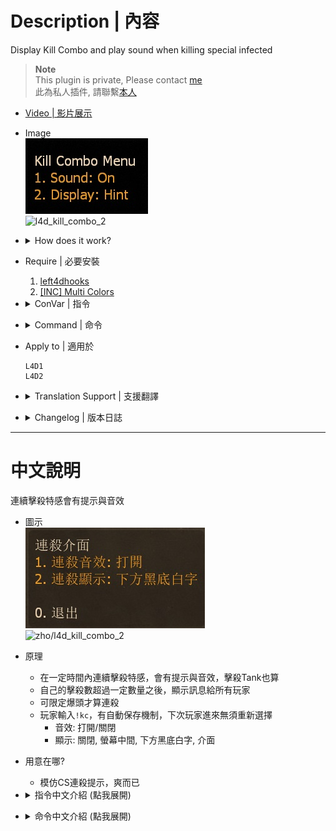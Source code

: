 # Description | 內容
Display Kill Combo and play sound when killing special infected

> __Note__ <br/>
This plugin is private, Please contact [me](https://github.com/fbef0102/Game-Private_Plugin#私人插件列表-private-plugins-list)<br/>
此為私人插件, 請聯繫[本人](https://github.com/fbef0102/Game-Private_Plugin#私人插件列表-private-plugins-list)

* [Video | 影片展示](https://youtu.be/klrjfJlCVNI)

* Image
    <br/>![l4d_kill_combo_1](image/l4d_kill_combo_1.jpg)
    <br/>![l4d_kill_combo_2](image/l4d_kill_combo_2.gif)

* <details><summary>How does it work?</summary>

    * Display multi kill text and play sound when player keep killing special infected including tank
	* Accumulate S.I kill combo when headshot only
    * Type ```!kc```, Settings will be saved to sCookiesCached. Player will have same settings if rejoin server next time.
        * Sound: on/off sound
        * Display: Off, Center text, Hint, Menu
</details>

* Require | 必要安裝
	1. [left4dhooks](https://forums.alliedmods.net/showthread.php?t=321696)
	2. [[INC] Multi Colors](https://github.com/fbef0102/L4D1_2-Plugins/releases/tag/Multi-Colors)

* <details><summary>ConVar | 指令</summary>

	* cfg/sourcemod/l4d_kill_combo.cfg
        ```php
        // 0=Plugin off, 1=Plugin on.
        l4d_kill_combo_enable "1"

        // Accumulate S.I kill combo within this time
        l4d_kill_combo_time "4.0"

        // 0=Accumulate kill combo from first kill. 1=Accumulate kill combo if keep killing S.I.
        l4d_kill_combo_reset_type "1"

        // 1=Accumulate S.I kill combo when headshot only, 2=Reset kill combo if not headshot
        l4d_kill_combo_headshot_only "0"

        // Reset kill combo if receive this amount of damage during combo (0=off)
        l4d_kill_combo_reset_damage "10.0"

        // Play sound file when first kill (relative to to sound/, empty=No Sound)
        l4d_kill_combo_sound_1 "ui/littlereward.wav"

        // Play sound file when double kill (relative to to sound/, empty=No Sound)
        l4d_kill_combo_sound_2 "ui/beep07.wav"

        // Play sound file when triple kill (relative to to sound/, empty=No Sound)
        l4d_kill_combo_sound_3 "ui/beep22.wav"

        // Play sound file when 4th kill (relative to to sound/, empty=No Sound)
        l4d_kill_combo_sound_4 "ui/beepclear.wav"

        // Play sound file when 5th kill (relative to to sound/, empty=No Sound)
        l4d_kill_combo_sound_5 "ui/gift_drop.wav"

        // Play sound file when 6th kill (relative to to sound/, empty=No Sound)
        l4d_kill_combo_sound_6 "ui/bigreward.wav"

        // Play sound file when 7th kill (relative to to sound/, empty=No Sound)
        l4d_kill_combo_sound_7 "ui/menu_enter05.wav"

        // Play sound file when 8th kill (relative to to sound/, empty=No Sound)
        l4d_kill_combo_sound_8 "ui/survival_medal.wav"

        // Play sound file when 9+ kill (relative to to sound/, empty=No Sound)
        l4d_kill_combo_sound_multi "ui/survival_teamrec.wav"

        // Announce player's kill combo in chatbox when
        // 1=After kill combo time end
        // 2=Once Count combo >= _notify_numbe cvar value
        // 0=off
        l4d_kill_combo_notify_type "2"

        // If player's kill combo >= this valve, announce kill combo in chatbox
        l4d_kill_combo_notify_number "5"
        ```
</details>

* <details><summary>Command | 命令</summary>
    
	* **Open menu for kill combo**
		```php
		sm_kc
		```
</details>

* Apply to | 適用於
    ```
    L4D1
    L4D2
    ```

* <details><summary>Translation Support | 支援翻譯</summary>

	```
	English
	繁體中文
	简体中文
	```
</details>

* <details><summary>Changelog | 版本日誌</summary>

    * v1.2 (2024-2-15)
        * Headshot only when kill si
        * Update cvars

    * v1.1 (2024-1-9)
        * Update translation
        * Add "Display: Menu"

    * v1.0 (2022-12-7)
	    * Initial Release
</details>

- - - -
# 中文說明
連續擊殺特感會有提示與音效

* 圖示
    <br/>![zho/l4d_kill_combo_1](image/zho/l4d_kill_combo_1.jpg)
    <br/>![zho/l4d_kill_combo_2](image/zho/l4d_kill_combo_2.gif)
* 原理
    * 在一定時間內連續擊殺特感，會有提示與音效，擊殺Tank也算
    * 自己的擊殺數超過一定數量之後，顯示訊息給所有玩家
    * 可限定爆頭才算連殺
    * 玩家輸入```!kc```，有自動保存機制，下次玩家進來無須重新選擇
        * 音效: 打開/關閉
        * 顯示: 關閉, 螢幕中間, 下方黑底白字, 介面

* 用意在哪?
    * 模仿CS連殺提示，爽而已

* <details><summary>指令中文介紹 (點我展開)</summary>

	* cfg/sourcemod/l4d_kill_combo.cfg
        ```php
        // 0=關閉插件, 1=啟動插件
        l4d_kill_combo_enable "1"

        // 4秒內累積特感擊殺數
        l4d_kill_combo_time "4.0"

        // 0 = 從第一個殺死的特感開始計時，計算4秒內累積的特感擊殺數
        // 1 = 只要4秒內持續殺死特感，繼續計時
        l4d_kill_combo_reset_type "1"

        // 1 = 殺死特感沒爆頭不列入擊殺數 (繼續計時)
        // 2 = 殺死特感沒爆頭，中斷計時與擊殺數
        l4d_kill_combo_headshot_only "0"

        // 如果受到10滴以上的傷害，中斷計時與擊殺數 (0=關閉這項功能)
        l4d_kill_combo_reset_damage "10.0"

        // 首殺的音效 (路徑相對於 sound 資料夾, 空白=無音效)
        l4d_kill_combo_sound_1 "ui/littlereward.wav"

        // 雙殺的音效 (路徑相對於 sound 資料夾, 空白=無音效)
        l4d_kill_combo_sound_2 "ui/beep07.wav"

        // 三連殺的音效 (路徑相對於 sound 資料夾, 空白=無音效)
        l4d_kill_combo_sound_3 "ui/beep22.wav"

        // 4連殺的音效 (路徑相對於 sound 資料夾, 空白=無音效)
        l4d_kill_combo_sound_4 "ui/beepclear.wav"

        // 5連殺的音效 (路徑相對於 sound 資料夾, 空白=無音效)
        l4d_kill_combo_sound_5 "ui/gift_drop.wav"

        // 6連殺的音效 (路徑相對於 sound 資料夾, 空白=無音效)
        l4d_kill_combo_sound_6 "ui/bigreward.wav"

        // 7連殺的音效 (路徑相對於 sound 資料夾, 空白=無音效)
        l4d_kill_combo_sound_7 "ui/menu_enter05.wav"

        // 8連殺的音效 (路徑相對於 sound 資料夾, 空白=無音效)
        l4d_kill_combo_sound_8 "ui/survival_medal.wav"

        // 9連殺以上的音效 (路徑相對於 sound 資料夾, 空白=無音效)
        l4d_kill_combo_sound_multi "ui/survival_teamrec.wav"

        // (將自己的擊殺數顯示給所有玩家 + 並在頭上冒出獎盃的特效)
        // 1 = 當計時時間到之時
        // 2 = 當殺死特感並擊殺數大於或等於"l4d_kill_combo_notify_number"指令值之時
        // 0 = 關閉此功能
        l4d_kill_combo_notify_type "2"

        // 當自己的擊殺數大於或等於此指令值，在聊天框打印自己的擊殺數，顯示給所有玩家
        l4d_kill_combo_notify_number "5"
        ```
</details>

* <details><summary>命令中文介紹 (點我展開)</summary>
    
	* **打開擊殺介面**
		```php
		sm_kc
		```
</details>
